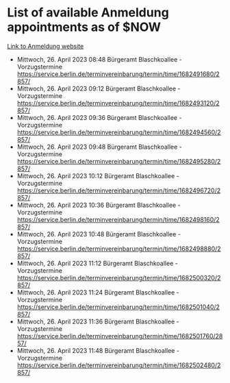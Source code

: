 # List of available Anmeldung appointments as of $NOW
[Link to Anmeldung website](https://service.berlin.de/terminvereinbarung/termin/tag.php?termin=1&anliegen[]=120686&dienstleisterlist=122210,122217,327316,122219,327312,122227,327314,122231,327346,122243,327348,122254,122252,329742,122260,329745,122262,329748,122271,327278,122273,327274,122277,327276,330436,122280,327294,122282,327290,122284,327292,122291,327270,122285,327266,122286,327264,122296,327268,150230,329760,122297,327286,122294,327284,122312,329763,122314,329775,122304,327330,122311,327334,122309,327332,317869,122281,327352,122279,329772,122283,122276,327324,122274,327326,122267,329766,122246,327318,122251,327320,122257,327322,122208,327298,122226,327300&herkunft=http%3A%2F%2Fservice.berlin.de%2Fdienstleistung%2F120686%2F)
- Mittwoch, 26. April 2023 08:48 Bürgeramt Blaschkoallee - Vorzugstermine https://service.berlin.de/terminvereinbarung/termin/time/1682491680/2857/
- Mittwoch, 26. April 2023 09:12 Bürgeramt Blaschkoallee - Vorzugstermine https://service.berlin.de/terminvereinbarung/termin/time/1682493120/2857/
- Mittwoch, 26. April 2023 09:36 Bürgeramt Blaschkoallee - Vorzugstermine https://service.berlin.de/terminvereinbarung/termin/time/1682494560/2857/
- Mittwoch, 26. April 2023 09:48 Bürgeramt Blaschkoallee - Vorzugstermine https://service.berlin.de/terminvereinbarung/termin/time/1682495280/2857/
- Mittwoch, 26. April 2023 10:12 Bürgeramt Blaschkoallee - Vorzugstermine https://service.berlin.de/terminvereinbarung/termin/time/1682496720/2857/
- Mittwoch, 26. April 2023 10:36 Bürgeramt Blaschkoallee - Vorzugstermine https://service.berlin.de/terminvereinbarung/termin/time/1682498160/2857/
- Mittwoch, 26. April 2023 10:48 Bürgeramt Blaschkoallee - Vorzugstermine https://service.berlin.de/terminvereinbarung/termin/time/1682498880/2857/
- Mittwoch, 26. April 2023 11:12 Bürgeramt Blaschkoallee - Vorzugstermine https://service.berlin.de/terminvereinbarung/termin/time/1682500320/2857/
- Mittwoch, 26. April 2023 11:24 Bürgeramt Blaschkoallee - Vorzugstermine https://service.berlin.de/terminvereinbarung/termin/time/1682501040/2857/
- Mittwoch, 26. April 2023 11:36 Bürgeramt Blaschkoallee - Vorzugstermine https://service.berlin.de/terminvereinbarung/termin/time/1682501760/2857/
- Mittwoch, 26. April 2023 11:48 Bürgeramt Blaschkoallee - Vorzugstermine https://service.berlin.de/terminvereinbarung/termin/time/1682502480/2857/
